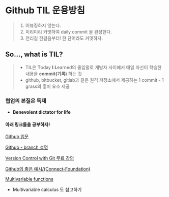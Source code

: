# Github TIL 운용방침

> 1. 어뷰징하지 않는다.
> 2. 미리미리 커밋하여 daily commit 을 완성한다.
> 3. 천리길 한걸음부터! 한 단어라도 커밋하자.

## So..., what is TIL?

> - TIL은 **T**oday **I** **L**earned의 줄임말로 개발자 사이에서 매일 자신이 학습한 내용을 **commit(기록)** 하는 것
> - github, bitbucket, gitlab과 같은 원격 저장소에서 제공하는 1 commit - 1 grass의 흥미 요소 제공

### 협업의 본질은 독재

- **Benevolent dictator for life**



#### 아래 링크들을 공부하자! 

[Github 입문](https://backlog.com/git-tutorial/kr/intro/intro1_1.html)

[Github - branch 설명](https://backlog.com/git-tutorial/kr/stepup/stepup1_1.html)

[Version Control with Git 무료 강의](https://www.udacity.com/course/version-control-with-git--ud123)

[Github의 좋은 예시/(Connect-Foundation)](https://github.com/connect-foundation/2019-01)

[Multivariable functions](https://www.khanacademy.org/math/multivariable-calculus/thinking-about-multivariable-function/introduction-to-multivariable-calculus/v/multivariable-functions)

- Multivariable calculus 도 참고하기


